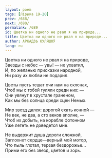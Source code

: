 ```yaml
---
layout: poem
tags: [Лірыка 19-20]
prev: /688/
next: /690/
permalink: /689
id: Цветка ни одного не рвал я на природе...
title: Цветка ни одного не рвал я на природе...
author: АРКАДЗЬ КУЛЯШОЎ
lang: ru
---
```



Цветка ни одного не рвал я на природе,  
Звезды с небес — увы! — не ухватил,  
И, по желанью присказки народной,  
Ни разу их любви не подарил.  

Цветы пусть тешат очи нам на склонах,  
Чтоб мы с тобой гуляли среди них: —  
Они увянут в хрустале граненом,  
Как мы без солнца среди сцен Немых.  

Мир звезд далек: дорогой ехать конной —  
Не век, не два, а сто веков вполне, —  
Чтоб их добыть, на корабле фотонном  
Уже лететь не доведется мне.  

Не выдержит душа дороги сложной,  
Заглохнет сердце—верный мой мотор,  
Что пыль глотал, терзая бездорожье...  
Прими его без звезд, цветов и зорь.  
